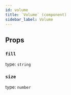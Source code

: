 ```yaml
---
id: volume
title: `Volume` (component)
sidebar_label: Volume
---
```



Props
-----

### `fill`

type: `string`


### `size`

type: `number`

